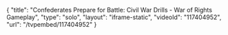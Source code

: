 {
    "title": "Confederates Prepare for Battle: Civil War Drills - War of Rights Gameplay",
    "type": "solo",
    "layout": "iframe-static",
    "videoId": "117404952",
    "url": "\/tvpembed\/117404952"
}